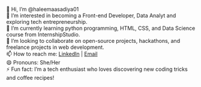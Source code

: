 👋 Hi, I’m @haleemaasadiya01  
👀 I’m interested in becoming a Front-end Developer, Data Analyt and exploring tech entrepreneurship.  
🌱 I’m currently learning python programming, HTML, CSS, and Data Science course from InternshipStudio.  
💞️ I’m looking to collaborate on open-source projects, hackathons, and freelance projects in web development.  
📫 How to reach me: [LinkedIn](https://www.linkedin.com/in/haleemaasadiya01) | [Email](mailto:haleemaasadiya01@gmail.com)  
😄 Pronouns: She/Her  
⚡ Fun fact: I’m a tech enthusiast who loves discovering new coding tricks and coffee recipes!
